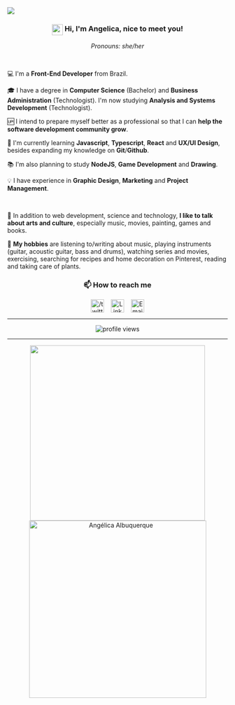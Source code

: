 <img width="auto" src="https://media-exp1.licdn.com/dms/image/C4E16AQGAh-YcYnS6mw/profile-displaybackgroundimage-shrink_350_1400/0?e=1603324800&v=beta&t=G0m6MOBOxqNeZ4X-m6ntTZKnV_umEUlQ9x8Oh23M4ho">

<h3 align="center"> <img src="https://media.giphy.com/media/hvRJCLFzcasrR4ia7z/giphy.gif" align="top" width="25px"> Hi, I'm Angelica, nice to meet you!</h3>
<p align="center"><em>Pronouns: she/her</em></p>

<br />

<p>💻 I'm a <b>Front-End Developer</b> from Brazil.</p>
<p>🎓 I have a degree in <b>Computer Science</b> (Bachelor) and <b>Business Administration</b> (Technologist). I'm now studying <b>Analysis and Systems Development</b> (Technologist).</p>
<p>🆙 I intend to prepare myself better as a professional so that I can <b>help the software development community grow</b>.</p>
<p>📖 I'm currently learning <b>Javascript</b>, <b>Typescript</b>, <b>React</b> and <b>UX/UI Design</b>, besides expanding my knowledge on <b>Git</b>/<b>Github</b>.</p>
<p>📚 I'm also planning to study <b>NodeJS</b>, <b>Game Development</b> and <b>Drawing</b>.</p>
<p>💡 I have experience in <b>Graphic Design</b>, <b>Marketing</b> and <b>Project Management</b>.</p>

<br/>

<p>💬 In addition to web development, science and technology, <b>I like to talk about arts and culture</b>, especially music, movies, painting, games and books.</p>
<p>🎉 <b>My hobbies</b> are listening to/writing about music, playing instruments (guitar, acoustic guitar, bass and drums), watching series and movies, exercising, searching for recipes and home decoration on Pinterest, reading and taking care of plants.</p>
<p>
  
<h3 align="center">📫 How to reach me</h3>

<p align="center">
  <a href="https://twitter.com/angelica_oa/" target="blank"><img align="center" src="https://cdn.jsdelivr.net/npm/simple-icons@3.0.1/icons/twitter.svg" alt="/twitter angelica_oa" height="30" width="30" /></a>&nbsp &nbsp
  <a href="https://linkedin.com/in/angelica-albuquerque/" target="blank"><img align="center" src="https://cdn.jsdelivr.net/npm/simple-icons@3.0.1/icons/linkedin.svg" alt="Linkedin - Angélica Albuquerque" height="30" width="30" /></a>&nbsp &nbsp
  <a href="mailto:angelica.o.albuquerque@gmail.com" target="blank"><img align="center" src="https://cdn.jsdelivr.net/npm/simple-icons@3.0.1/icons/gmail.svg" alt="Email - Angélica Albuquerque" height="30" width="30" /></a>
</p>

---

<p align="center">
   <img src="https://komarev.com/ghpvc/?username=your-github-angelicaalbuquerque&style=plastic" alt="profile views" /> 
</p>

---

<p align="center">
  <img width="400px" src="https://github-readme-stats.vercel.app/api/top-langs/?username=angelicaalbuquerque&hide=html&layout=compact&theme=buefy" />
  <img width="405px" src="https://github-readme-stats.vercel.app/api?username=angelicaalbuquerque&show_icons=true" alt="Angélica Albuquerque" />
</p>
